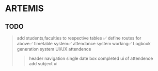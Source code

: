 # ARTEMIS
## TODO
> add students,faculties to respective tables ✅
> define routes for above✅
> timetable system✅
> attendance system working✅
> Logbook generation system
>UI/UX attendence
> > header navigation 
> > single date box
> > completed ui of attendence
> > add subject ui